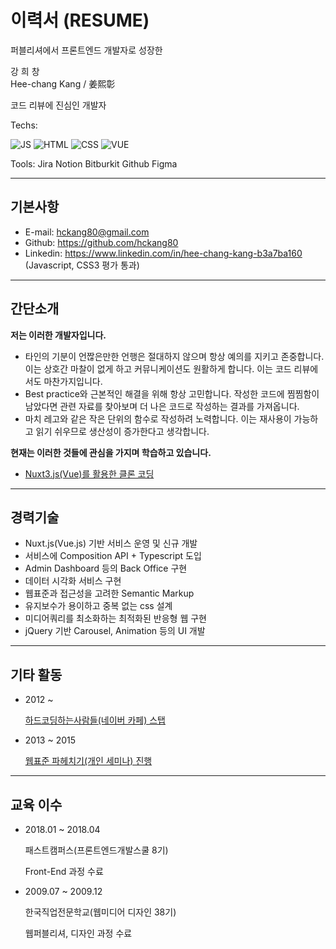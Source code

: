 # 이력서 (RESUME)

퍼블리셔에서 프론트엔드 개발자로 성장한

강 희 창    
Hee-chang Kang / 姜熙彰

코드 리뷰에 진심인 개발자

Techs:

![JS](https://img.shields.io/badge/ES6-Javascript-%23F7DF1E)
![HTML](https://img.shields.io/badge/-HTML5-%23E34F26)
![CSS](https://img.shields.io/badge/-CSS3-%231572B6)
![VUE](https://img.shields.io/badge/Nuxt-Vue.js-%234FC08D)

Tools:
Jira Notion Bitburkit Github Figma

<hr>

## 기본사항
- E-mail: hckang80@gmail.com
- Github: https://github.com/hckang80
- Linkedin: https://www.linkedin.com/in/hee-chang-kang-b3a7ba160
 (Javascript, CSS3 평가 통과)

<hr>

## 간단소개
**저는 이러한 개발자입니다.**
- 타인의 기분이 언짢은만한 언행은 절대하지 않으며 항상 예의를 지키고 존중합니다. 이는 상호간 마찰이 없게 하고 커뮤니케이션도 원활하게 합니다. 이는 코드 리뷰에서도 마찬가지입니다.
- Best practice와 근본적인 해결을 위해 항상 고민합니다. 작성한 코드에 찜찜함이 남았다면 관련 자료를 찾아보며 더 나은 코드로 작성하는 결과를 가져옵니다.
- 마치 레고와 같은 작은 단위의 함수로 작성하려 노력합니다. 이는 재사용이 가능하고 읽기 쉬우므로 생산성이 증가한다고 생각합니다.

**현재는 이러한 것들에 관심을 가지며 학습하고 있습니다.**
- [Nuxt3.js(Vue)를 활용한 클론 코딩](https://github.com/hckang80/nuxt3-clone-zigzag)
<hr>

## 경력기술
- Nuxt.js(Vue.js) 기반 서비스 운영 및 신규 개발
- 서비스에 Composition API + Typescript 도입
- Admin Dashboard 등의 Back Office 구현
- 데이터 시각화 서비스 구현
- 웹표준과 접근성을 고려한 Semantic Markup
- 유지보수가 용이하고 중복 없는 css 설계
- 미디어쿼리를 최소화하는 최적화된 반응형 웹 구현
- jQuery 기반 Carousel, Animation 등의 UI 개발

<hr>

## 기타 활동
- 2012 ~

  [하드코딩하는사람들(네이버 카페) 스탭](https://cafe.naver.com/hacosa)

- 2013 ~ 2015

  [웹표준 파헤치기(개인 세미나) 진행](https://onoffmix.com/event/44035)

<hr>

## 교육 이수
- 2018.01 ~ 2018.04

  패스트캠퍼스(프론트엔드개발스쿨 8기)

  Front-End 과정 수료

- 2009.07 ~ 2009.12

  한국직업전문학교(웹미디어 디자인 38기)

  웹퍼블리셔, 디자인 과정 수료
